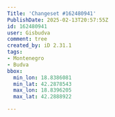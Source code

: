 ```yaml
---
Title: 'Changeset #162480941'
PublishDate: 2025-02-13T20:57:55Z
id: 162480941
user: Gisbudva
comment: tree
created_by: iD 2.31.1
tags:
- Montenegro
- Budva
bbox:
  min_lon: 18.8386081
  min_lat: 42.2878543
  max_lon: 18.8396205
  max_lat: 42.2888922

---
```

